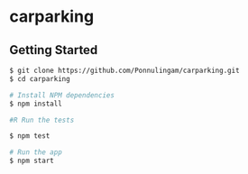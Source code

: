 # carparking

Getting Started
---------------

```bash
$ git clone https://github.com/Ponnulingam/carparking.git
$ cd carparking

# Install NPM dependencies
$ npm install

#R Run the tests

$ npm test

# Run the app
$ npm start
```